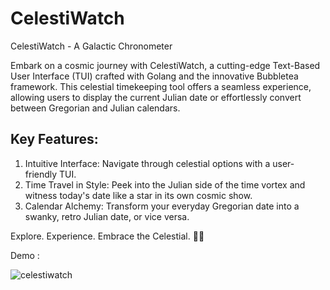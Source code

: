 # CelestiWatch
CelestiWatch - A Galactic Chronometer

Embark on a cosmic journey with CelestiWatch, a cutting-edge Text-Based User Interface (TUI) crafted with Golang and the innovative Bubbletea framework. This celestial timekeeping tool offers a seamless experience, allowing users to display the current Julian date or effortlessly convert between Gregorian and Julian calendars.

## Key Features:

1. Intuitive Interface: Navigate through celestial options with a user-friendly TUI.
2. Time Travel in Style: Peek into the Julian side of the time vortex and witness today's date like a star in its own cosmic show.
3. Calendar Alchemy: Transform your everyday Gregorian date into a swanky, retro Julian date, or vice versa.

Explore. Experience. Embrace the Celestial. 🚀🌌

Demo : 

![celestiwatch](https://github.com/rushil1372/CelestiWatch/assets/16163761/278c027a-81cd-4a54-90ab-9f0aa38c902d)

